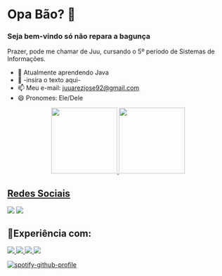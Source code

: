# Opa Bão? 👋
### Seja bem-vindo só não repara a bagunça

Prazer, pode me chamar de Juu, cursando o 5º período de Sistemas de Informações.

- 🔭 Atualmente aprendendo Java
- 🤔 -insira o texto aqui-
- 📫 Meu e-mail: juuarezjose92@gmail.com
- 😄 Pronomes: Ele/Dele

<div align="center">
  <a href="https://github.com/Juudoido">
  <img height="150em" src="!https://github-readme-stats.vercel.app/api?username=LongDayJ&show_icons=true&theme=nord&include_all_commits=true&count_private=true"/>
  <img height="150em" src="https://github-readme-stats.vercel.app/api/top-langs/?username=LongDayJ&layout=compact&langs_count=7&theme=nord"/>
</div>

<div>
<h2>Redes Sociais</h2> 
  <a href="https://www.twitch.tv/juudoido" target="_blank"><img src="https://img.shields.io/badge/Twitch-9146FF?style=for-the-badge&logo=twitch&logoColor=white" target="_blank"></a>
  <a href="https://www.instagram.com/juarezj.junior/" target="_blank"><img src="https://img.shields.io/badge/-Instagram-%23E4405F?style=for-the-badge&logo=instagram&logoColor=white" target="_blank"></a>
</div>

###

<div>
<h2>🔋Experiência com:</h2>
<a href="https://github.com/LongDayJ">
<img src="https://img.shields.io/badge/HTML5-E34F26?style=for-the-badge&logo=html5&logoColor=white">
<img src="https://img.shields.io/badge/Python-14354C?style=for-the-badge&logo=python&logoColor=white">
<img src="https://img.shields.io/badge/CSS3-1572B6?style=for-the-badge&logo=css3&logoColor=white">
<img src=https://img.shields.io/badge/Java-ED8B00?style=for-the-badge&logo=openjdk&logoColor=white>
</div>

[![spotify-github-profile](https://spotify-github-profile.vercel.app/api/view?uid=31dc3ie6uevmckaekvhhmb3enkmi&cover_image=true&theme=novatorem&show_offline=false&background_color=121212&interchange=true&bar_color=4e5eb1&bar_color_cover=false)](https://spotify-github-profile.vercel.app/api/view?uid=31dc3ie6uevmckaekvhhmb3enkmi&redirect=true)

